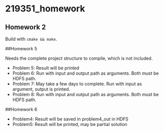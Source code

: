 # 219351_homework

## Homework 2

Build with `cmake && make`.

##Homework 5

Needs the complete project structure to compile, which is not included.

- Problem 5: Result will be printed
- Problem 6: Run with input and output path as arguments. Both must be HDFS path.
- Problem 7: May take a few days to complete. Run with input as argument, output is printed.
- Problem 8: Run with input and output path as arguments. Both must be HDFS path.

##Homework 6

- Problem4: Result will be saved in problem4_out in HDFS
- Problem5: Result will be printed, may be partial solution
